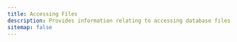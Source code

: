 ```yaml
---
title: Accessing Files
description: Provides information relating to accessing database files.
sitemap: false
---
```






